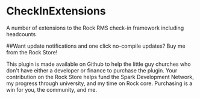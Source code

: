 # CheckInExtensions
A number of extensions to the Rock RMS check-in framework including headcounts

##Want update notifications and one click no-compile updates? Buy me from the Rock Store!

This plugin is made available on Github to help the little guy churches who don't have either a developer or finance to purchase the plugin. Your contribution on the Rock Store helps fund the Spark Development Network, my progress through university, and my time on Rock core. Purchasing is a win for you, the community, and me.
